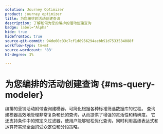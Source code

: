 ```yaml
---
solution: Journey Optimizer
product: journey optimizer
title: 为您编排的活动创建查询
description: 了解如何为您的编排的活动创建查询
badge: label="Alpha"
hide: true
hidefromtoc: true
source-git-commit: 94de60c33c7cf1d8956294aebb91d7533534088f
workflow-type: tm+mt
source-wordcount: '83'
ht-degree: 1%

---
```


# 为您编排的活动创建查询 {#ms-query-modeler}

编排的营销活动附带查询建模器，可简化根据各种标准筛选数据库的过程。 查询建模器高效地管理非常复杂和长的查询，从而提供了增强的灵活性和精确度。 它还支持条件中的预定义过滤器，使用户能够轻松优化查询，同时利用高级表达式和运算符实现全面的受众定位和分段策略。
